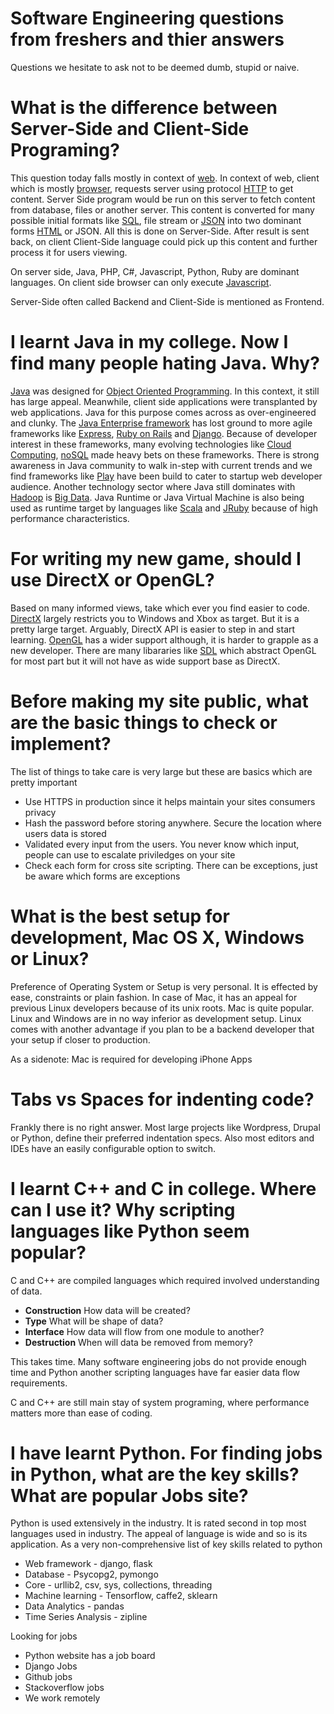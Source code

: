 # Software Engineering questions from freshers and thier answers
Questions we hesitate to ask not to be deemed dumb, stupid or naive.

What is the difference between Server-Side and Client-Side Programing?
======================================================================
This question today falls mostly in context of [web](https://en.wikipedia.org/wiki/World_Wide_Web). In context of web, client which is mostly [browser](https://en.wikipedia.org/wiki/Web_browser), requests server using protocol [HTTP](http://amzn.to/2yzHhSY) to get content. Server Side program would be run on this server to fetch content from database, files or another server. This content is converted for many possible initial formats like [SQL](http://amzn.to/2xPxAgZ), file stream or [JSON](http://amzn.to/2gPILR9) into two dominant forms [HTML](http://amzn.to/2zAdA43) or JSON. All this is done on Server-Side. After result is sent back, on client Client-Side language could pick up this content and further process it for users viewing. 

On server side, Java, PHP, C#, Javascript, Python, Ruby are dominant languages. On client side browser can only execute [Javascript](http://amzn.to/2zxXo3v).

Server-Side often called Backend and Client-Side is mentioned as Frontend.

I learnt Java in my college. Now I find many people hating Java. Why?
=====================================================================
[Java](http://amzn.to/2xQArq8) was designed for [Object Oriented Programming](http://amzn.to/2yywTuF). In this context, it still has large appeal. Meanwhile, client side applications were transplanted by web applications. Java for this purpose comes across as over-engineered and clunky. The [Java Enterprise framework](http://amzn.to/2gRy5Sn) has lost ground to more agile frameworks like [Express](http://amzn.to/2xRDl2R), [Ruby on Rails](http://amzn.to/2xRM7O6) and [Django](http://amzn.to/2yxtdZV). Because of developer interest in these frameworks, many evolving technologies like [Cloud Computing](http://amzn.to/2yz3MZA), [noSQL](http://amzn.to/2xS4BhK) made heavy bets on these frameworks. There is strong awareness in Java community to walk in-step with current trends and we find frameworks like [Play](http://amzn.to/2xRm1ej) have been build to cater to startup web developer audience. Another technology sector where Java still dominates with [Hadoop](http://amzn.to/2gtknrJ) is [Big Data](http://amzn.to/2xQ1pOv). Java Runtime or Java Virtual Machine is also being used as runtime target by languages like [Scala](http://amzn.to/2yyL9DA) and [JRuby](http://amzn.to/2yTVwVo) because of high performance characteristics.

For writing my new game, should I use DirectX or OpenGL?
========================================================
Based on many informed views, take which ever you find easier to code. [DirectX](http://amzn.to/2yTdG9R) largely restricts you to Windows and Xbox as target. But it is a pretty large target. Arguably, DirectX API is easier to step in and start learning. [OpenGL](http://amzn.to/2xQ6bRf) has a wider support although, it is harder to grapple as a new developer. There are many libararies like [SDL](http://amzn.to/2zzxM6h) which abstract OpenGL for most part but it will not have as wide support base as DirectX.

Before making my site public, what are the basic things to check or implement?
==============================================================================
 The list of things to take care is very large but these are basics which are pretty important

 * Use HTTPS in production since it helps maintain your sites consumers privacy 
 * Hash the password before storing anywhere. Secure the location where users data is stored
 * Validated every input from the users. You never know which input, people can use to escalate priviledges on your site
 * Check each form for cross site scripting. There can be exceptions, just be aware which forms are exceptions

What is the best setup for development, Mac OS X, Windows or Linux?
===================================================================
Preference of Operating System or Setup is very personal. It is effected by ease, constraints or plain fashion. In case of Mac, it has an appeal for previous Linux developers because of its unix roots. Mac is quite popular. Linux and Windows are in no way inferior as development setup. Linux comes with another advantage if you plan to be a backend developer that your setup if closer to production.

As a sidenote: Mac is required for developing iPhone Apps

Tabs vs Spaces for indenting code?
==================================
Frankly there is no right answer. Most large projects like Wordpress, Drupal or Python, define their preferred indentation specs. Also most editors and IDEs have an easily configurable option to switch.

I learnt C++ and C in college. Where can I use it? Why scripting languages like Python seem popular?
====================================================================================================
C and C++ are compiled languages which required involved understanding of data. 

* **Construction** How data will be created? 
* **Type** What will be shape of data?
* **Interface** How data will flow from one module to another?
* **Destruction** When will data be removed from memory?

This takes time. Many software engineering jobs do not provide enough time and Python another scripting languages have far easier data flow requirements. 

C and C++ are still main stay of system programing, where performance matters more than ease of coding.

I have learnt Python. For finding jobs in Python, what are the key skills? What are popular Jobs site?
======================================================================================================
Python is used extensively in the industry. It is rated second in top most languages used in industry. The appeal of language is wide and so is its application. As a very non-comprehensive list of key skills related to python

* Web framework - django, flask
* Database - Psycopg2, pymongo
* Core - urllib2, csv, sys, collections, threading
* Machine learning - Tensorflow, caffe2, sklearn
* Data Analytics - pandas
* Time Series Analysis - zipline

Looking for jobs 

* Python website has a job board
* Django Jobs
* Github jobs
* Stackoverflow jobs
* We work remotely








